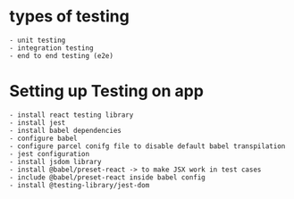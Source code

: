 # types of testing
    - unit testing
    - integration testing
    - end to end testing (e2e)

# Setting up Testing on app
    - install react testing library
    - install jest
    - install babel dependencies
    - configure babel
    - configure parcel conifg file to disable default babel transpilation
    - jest configuration 
    - install jsdom library
    - install @babel/preset-react -> to make JSX work in test cases
    - include @babel/preset-react inside babel config
    - install @testing-library/jest-dom